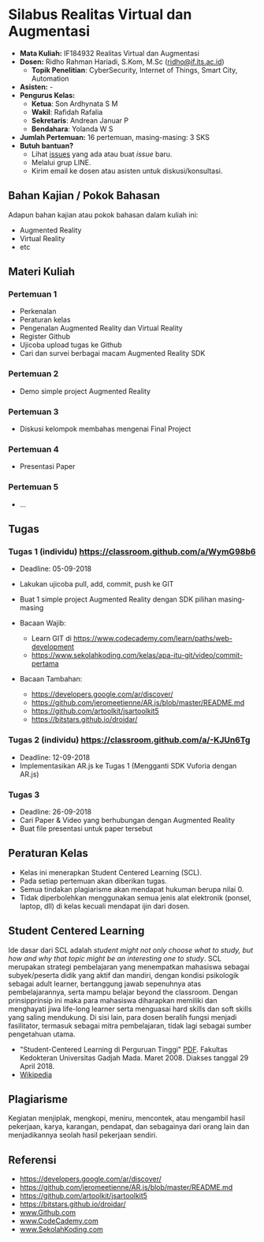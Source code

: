 # Silabus Realitas Virtual dan Augmentasi

* **Mata Kuliah:** IF184932 Realitas Virtual dan Augmentasi 
* **Dosen:** Ridho Rahman Hariadi, S.Kom, M.Sc (ridho@if.its.ac.id)
   * **Topik Penelitian**: CyberSecurity, Internet of Things, Smart City, Automation
* **Asisten:** -
* **Pengurus Kelas:** 
   * **Ketua**: Son Ardhynata S M
   * **Wakil**: Rafidah Rafalia
   * **Sekretaris**: Andrean Januar P
   * **Bendahara**: Yolanda W S
* **Jumlah Pertemuan:** 16 pertemuan, masing-masing: 3 SKS
* **Butuh bantuan?**
   * Lihat [issues](https://github.com/2018-RealitasVirtualAugmentasi/2018-RealitasVirtualAugmentasi.github.io/issues) yang ada atau buat _issue_ baru.
   * Melalui grup LINE.
   * Kirim email ke dosen atau asisten untuk diskusi/konsultasi.

## Bahan Kajian / Pokok Bahasan
Adapun bahan kajian atau pokok bahasan dalam kuliah ini:
* Augmented Reality
* Virtual Reality
* etc

## Materi Kuliah
### Pertemuan 1
* Perkenalan
* Peraturan kelas
* Pengenalan Augmented Reality dan Virtual Reality
* Register Github
* Ujicoba upload tugas ke Github
* Cari dan survei berbagai macam Augmented Reality SDK

### Pertemuan 2
* Demo simple project Augmented Reality

### Pertemuan 3
* Diskusi kelompok membahas mengenai Final Project

### Pertemuan 4
* Presentasi Paper

### Pertemuan 5
* ...

## Tugas
### Tugas 1 (individu) https://classroom.github.com/a/WymG98b6
* Deadline: 05-09-2018
* Lakukan ujicoba pull, add, commit, push ke GIT
* Buat 1 simple project Augmented Reality dengan SDK pilihan masing-masing

* Bacaan Wajib:
  * Learn GIT di https://www.codecademy.com/learn/paths/web-development
  * https://www.sekolahkoding.com/kelas/apa-itu-git/video/commit-pertama
* Bacaan Tambahan:
  * https://developers.google.com/ar/discover/
  * https://github.com/jeromeetienne/AR.js/blob/master/README.md
  * https://github.com/artoolkit/jsartoolkit5
  * https://bitstars.github.io/droidar/

### Tugas 2 (individu) https://classroom.github.com/a/-KJUn6Tg
* Deadline: 12-09-2018
* Implementasikan AR.js ke Tugas 1 (Mengganti SDK Vuforia dengan AR.js)

### Tugas 3
* Deadline: 26-09-2018
* Cari Paper & Video yang berhubungan dengan Augmented Reality
* Buat file presentasi untuk paper tersebut

## Peraturan Kelas
* Kelas ini menerapkan Student Centered Learning (SCL).
* Pada setiap pertemuan akan diberikan tugas.
* Semua tindakan plagiarisme akan mendapat hukuman berupa nilai 0.
* Tidak diperbolehkan menggunakan semua jenis alat elektronik (ponsel, laptop, dll) di kelas kecuali mendapat ijin dari dosen.

## Student Centered Learning
Ide dasar dari SCL adalah _student might not only choose what to study, but how and why that topic might be an interesting one to study_.
SCL merupakan strategi pembelajaran yang menempatkan mahasiswa sebagai subyek/peserta didik yang aktif dan mandiri, dengan kondisi psikologik sebagai adult learner, bertanggung jawab sepenuhnya atas pembelajarannya, serta mampu belajar beyond the classroom. Dengan prinsipprinsip ini maka para mahasiswa diharapkan memiliki dan menghayati jiwa life-long learner serta menguasai hard skills dan soft skills yang saling mendukung. Di sisi lain, para dosen beralih fungsi menjadi fasilitator, termasuk sebagai mitra pembelajaran, tidak lagi sebagai sumber pengetahuan utama.

* "Student-Centered Learning di Perguruan Tinggi" [PDF](https://luk.staff.ugm.ac.id/mmp/Harsono/SCLdiPT.pdf). Fakultas Kedokteran Universitas Gadjah Mada. Maret 2008. Diakses tanggal 29 April 2018.
* [Wikipedia](https://id.wikipedia.org/wiki/Pembelajaran_berpusat_pada_siswa)

## Plagiarisme
Kegiatan menjiplak, mengkopi, meniru, mencontek, atau mengambil hasil pekerjaan, karya, karangan, pendapat, dan sebagainya dari orang lain dan menjadikannya seolah hasil pekerjaan sendiri. 

## Referensi
* https://developers.google.com/ar/discover/
* https://github.com/jeromeetienne/AR.js/blob/master/README.md
* https://github.com/artoolkit/jsartoolkit5
* https://bitstars.github.io/droidar/
* www.Github.com
* www.CodeCademy.com
* www.SekolahKoding.com
